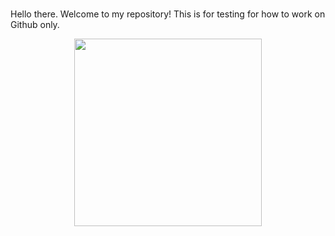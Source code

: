 #
Hello there.
Welcome to my repository! 
This is for testing for how to work on Github only.

<p align="center">
  <img width="300" height="300" src="https://github.com/FuengfusinNinnart/test/blob/master/book.jpg">
</p>

